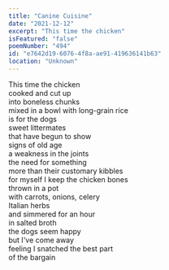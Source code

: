```yaml
---
title: "Canine Cuisine"
date: "2021-12-12"
excerpt: "This time the chicken"
isFeatured: "false"
poemNumber: "494"
id: "e7642d19-6076-4f8a-ae91-419636141b63"
location: "Unknown"
---
```


This time the chicken  
cooked and cut up  
into boneless chunks  
mixed in a bowl with long-grain rice  
is for the dogs  
sweet littermates  
that have begun to show  
signs of old age  
a weakness in the joints  
the need for something  
more than their customary kibbles  
for myself I keep the chicken bones  
thrown in a pot  
with carrots, onions, celery  
Italian herbs  
and simmered for an hour  
in salted broth  
the dogs seem happy  
but I've come away  
feeling I snatched the best part  
of the bargain

